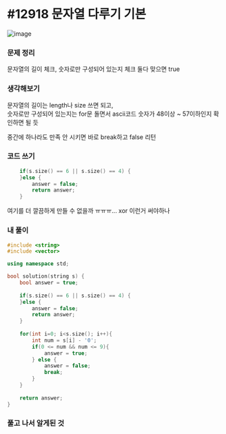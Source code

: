 # #12918 문자열 다루기 기본

![image](https://user-images.githubusercontent.com/28949235/123058965-4971ee00-d444-11eb-8393-7c48b465e5dd.png)

### 문제 정리

문자열의 길이 체크, 숫자로만 구성되어 있는지 체크 둘다 맞으면 true

### 생각해보기

문자열의 길이는 length나 size 쓰면 되고,  
숫자로만 구성되어 있는지는 for문 돌면서 ascii코드 숫자가 48이상 ~ 57이하인지 확인하면 될 듯

중간에 하나라도 만족 안 시키면 바로 break하고 false 리턴

### 코드 쓰기

```c++
    if(s.size() == 6 || s.size() == 4) {
    }else {
        answer = false;
        return answer;
    }
```

여기를 더 깔끔하게 만들 수 없을까 ㅠㅠㅠ... xor 이런거 써야하나

### 내 풀이

```c++
#include <string>
#include <vector>

using namespace std;

bool solution(string s) {
    bool answer = true;
    
    if(s.size() == 6 || s.size() == 4) {
    }else {
        answer = false;
        return answer;
    }
    
    for(int i=0; i<s.size(); i++){
        int num = s[i] - '0';
        if(0 <= num && num <= 9){
            answer = true;
        } else {
            answer = false;
            break;
        }
    }
    
    return answer;
}
```

### 풀고 나서 알게된 것

